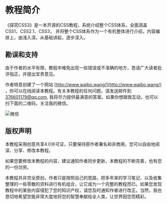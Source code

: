 # 教程简介
《探究CSS3》是一本开源的CSS教程，系统介绍整个CSS体系，全面涵盖CSS1、CSS2.1、CSS3， 并将整个CSS体系作为一个有机整体进行介绍，内容编排上，由浅入深，从基础讲起，逐步深入。  

## 勘误和支持
由于作者的水平有限，教程中难免出现一些错误或不准确的地方，恳请广大读者批评指正，并提出宝贵意见。  

作者特意创建了一个网站 [http://www.waibo.wang/](http://www.waibo.wang/) ，你可以在线阅读本教程。有关本教程的任何问题，请发送邮件到 376601179@qq.com, 我将尽力提供最满意的答案。如果你想跟我互动，也可以扫下面的二维码，关注我的微信。  

![微信](http://www.waibo.wang/img/weixin.png)  

## 版权声明
本教程采用创意共享4.0许可证，只要保持原作者署名和非商用，您可以自由地阅读、分享、修改本教程。  

如果您要修改本教程的内容，建议通知作者同步更新，本教程的不断完善，也有您的一份功劳。  

本教程并非完全原创，作者只是按照自己的思路，把多年来的学习笔记、以及收集整理的一些零散的资料进行有机组合，让它成为一个完整的教程而已。如果您发现教程中的某些内容侵犯了您的知识产权，请您及时通知作者进行改正。当然，我也恳切地希望您能非常大度地将您的智慧奉献给全人类，让世界因您而精彩。  

